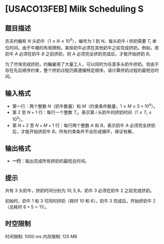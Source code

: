 # [USACO13FEB] Milk Scheduling S

## 题目描述

农夫约翰有 $N$ 头奶牛（$1 \leq N \leq 10^4$），编号为 $1$ 到 $N$。每头奶牛 $i$ 挤奶需要 $T_i$ 单位时间。由于牛棚的布局限制，某些奶牛必须在其他奶牛之前完成挤奶。例如，若奶牛 $A$ 必须在奶牛 $B$ 之前挤奶，则 $A$ 必须完全挤奶完成后，才能开始挤奶 $B$。

为了尽快完成挤奶，约翰雇用了大量工人，可以同时为任意多头奶牛挤奶。但由于存在先后顺序约束，整个挤奶过程仍需遵循特定顺序。请计算挤奶过程的最短总时间。

## 输入格式

- 第一行：两个整数 $N$（奶牛数量）和 $M$（约束条件数量，$1 \leq M \leq 5\times 10^4$）。
- 第 $2$ 至 $N+1$ 行：每行一个整数 $T_i$，表示第 $i$ 头奶牛的挤奶时间（$1 \leq T_i \leq 10^5$）。
- 第 $N+2$ 至 $N+M+1$ 行：每行两个整数 $A$ 和 $B$，表示奶牛 $A$ 必须完全挤奶后，才能开始挤奶牛 $B$。所有约束条件不会形成循环，保证有解。

## 输出格式

- **一行**：输出完成所有挤奶的最短总时间。

## 提示

共有 $3$ 头奶牛，挤奶时间分别为 $10,5,6$。奶牛 $3$ 必须在奶牛 $2$ 之前完成挤奶。  

初始时，奶牛 $1$ 和 $3$ 可同时挤奶（耗时 $10$ 和 $6$）。奶牛 $3$ 完成后，开始挤奶牛 $2$（总耗时 $6 + 5 = 11$）。

## 时空限制

时间限制: 1000 ms
内存限制: 125 MB
